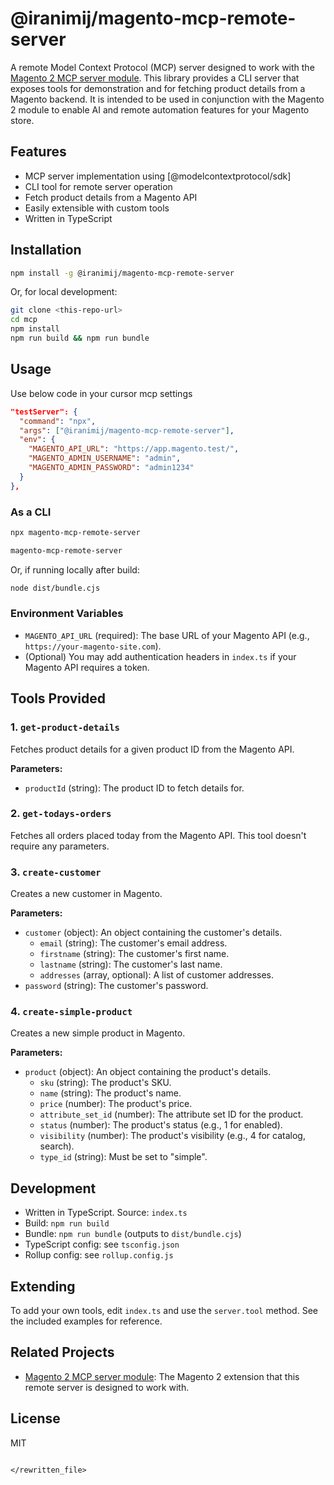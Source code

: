 # @iranimij/magento-mcp-remote-server

A remote Model Context Protocol (MCP) server designed to work with the [Magento 2 MCP server module](https://github.com/iranimij/magento-mcp-server). This library provides a CLI server that exposes tools for demonstration and for fetching product details from a Magento backend. It is intended to be used in conjunction with the Magento 2 module to enable AI and remote automation features for your Magento store.

## Features

- MCP server implementation using [@modelcontextprotocol/sdk]
- CLI tool for remote server operation
- Fetch product details from a Magento API
- Easily extensible with custom tools
- Written in TypeScript

## Installation

```bash
npm install -g @iranimij/magento-mcp-remote-server
```
Or, for local development:
```bash
git clone <this-repo-url>
cd mcp
npm install
npm run build && npm run bundle
```

## Usage
Use below code in your cursor mcp settings

```json
"testServer": {
  "command": "npx",
  "args": ["@iranimij/magento-mcp-remote-server"],
  "env": {
    "MAGENTO_API_URL": "https://app.magento.test/",
    "MAGENTO_ADMIN_USERNAME": "admin",
    "MAGENTO_ADMIN_PASSWORD": "admin1234"
  }
},
```


### As a CLI

```bash
npx magento-mcp-remote-server
```

```bash
magento-mcp-remote-server
```

Or, if running locally after build:
```bash
node dist/bundle.cjs
```

### Environment Variables

- `MAGENTO_API_URL` (required): The base URL of your Magento API (e.g., `https://your-magento-site.com`).
- (Optional) You may add authentication headers in `index.ts` if your Magento API requires a token.

## Tools Provided

### 1. `get-product-details`
Fetches product details for a given product ID from the Magento API.

**Parameters:**
- `productId` (string): The product ID to fetch details for.

### 2. `get-todays-orders`
Fetches all orders placed today from the Magento API. This tool doesn't require any parameters.

### 3. `create-customer`
Creates a new customer in Magento.

**Parameters:**
- `customer` (object): An object containing the customer's details.
  - `email` (string): The customer's email address.
  - `firstname` (string): The customer's first name.
  - `lastname` (string): The customer's last name.
  - `addresses` (array, optional): A list of customer addresses.
- `password` (string): The customer's password.

### 4. `create-simple-product`
Creates a new simple product in Magento.

**Parameters:**
- `product` (object): An object containing the product's details.
  - `sku` (string): The product's SKU.
  - `name` (string): The product's name.
  - `price` (number): The product's price.
  - `attribute_set_id` (number): The attribute set ID for the product.
  - `status` (number): The product's status (e.g., 1 for enabled).
  - `visibility` (number): The product's visibility (e.g., 4 for catalog, search).
  - `type_id` (string): Must be set to "simple".

## Development

- Written in TypeScript. Source: `index.ts`
- Build: `npm run build`
- Bundle: `npm run bundle` (outputs to `dist/bundle.cjs`)
- TypeScript config: see `tsconfig.json`
- Rollup config: see `rollup.config.js`

## Extending

To add your own tools, edit `index.ts` and use the `server.tool` method. See the included examples for reference.

## Related Projects

- [Magento 2 MCP server module](https://github.com/iranimij/magento-mcp-server): The Magento 2 extension that this remote server is designed to work with.

## License

MIT
```

</rewritten_file>